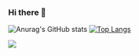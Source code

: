 ### Hi there 👋



![Anurag's GitHub stats](https://github-readme-stats.vercel.app/api?username=aquinofaby&theme=bear&show_icons=true) [![Top Langs](https://github-readme-stats.vercel.app/api/top-langs/?username=aquinofaby&layout=compact&theme=monokai&card_height=50)](https://github.com/aquinofaby/github-readme-stats) 

 [<img src="https://img.shields.io/badge/linkedin-%230077B5.svg?&style=for-the-badge&logo=linkedin&logoColor=white" />](https://www.linkedin.com/in/USERNAME/) 


<!--
**aquinofaby/aquinofaby** is a ✨ _special_ ✨ repository because its `README.md` (this file) appears on your GitHub profile.

Here are some ideas to get you started:

- 🔭 I’m currently working on ...
- 🌱 I’m currently learning ...
- 👯 I’m looking to collaborate on ...
- 🤔 I’m looking for help with ...
- 💬 Ask me about ...
- 📫 How to reach me: ...
- 😄 Pronouns: ...
- ⚡ Fun fact: ...
-->
